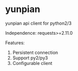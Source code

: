 # yunpian
yunpian api client for python2/3


Independence: requests>=2.11.0

Features:

1. Persistent connection
2. Support py2/py3
3. Configurable client
    
    

